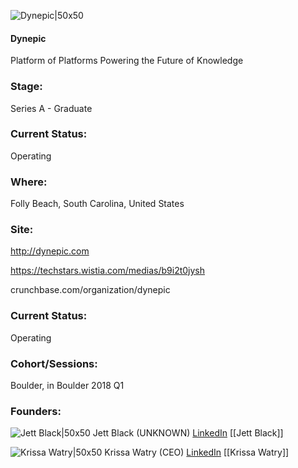 

![Dynepic|50x50](http://s3.amazonaws.com/ts-accel-connect-uploads/images/image_files/5aedfd01a36c1144a1000000/original/Colored_Glyph.png)

#### Dynepic
Platform of Platforms Powering the Future of Knowledge

### Stage: 
Series A - Graduate 

### Current Status: 
Operating

### Where:
Folly Beach, South Carolina, United States

### Site:
http://dynepic.com

https://techstars.wistia.com/medias/b9i2t0jysh

crunchbase.com/organization/dynepic

### Current Status: 
Operating

### Cohort/Sessions: 
Boulder, in Boulder 2018 Q1

### Founders: 

![Jett Black|50x50](https://apimg.techstars.com/connect/images/image_files/5a730a9dc9aec7262b000145/original/Dynepic_Full_Rez-59-2.jpg) Jett Black (UNKNOWN) [LinkedIn](https://linkedin.com/in/iamjettblack) [[Jett Black]]

![Krissa Watry|50x50](https://apimg.techstars.com/connect/images/image_files/5a353668c9aec7600800000d/original/Krissa_Watry_-_CoFounder_and_CEO_SMALL.jpeg) Krissa Watry (CEO) [LinkedIn](https://linkedin.com/in/krissa) [[Krissa Watry]]


